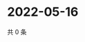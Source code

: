 # 2022-05-16

共 0 条

<!-- BEGIN WEIBO -->
<!-- 最后更新时间 Mon May 16 2022 21:37:30 GMT+0800 (China Standard Time) -->

<!-- END WEIBO -->
